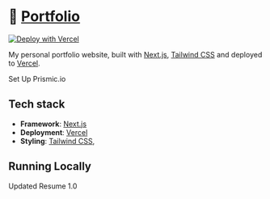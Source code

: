 # 🔗 [Portfolio](https://abhishekgupta-cosmos.vercel.app/)

[![Deploy with Vercel](https://vercel.com/button)](https://vercel.com/new/import?repository-url=https%3A%2F%2Fgithub.com%2Fjirihofman%2Fportfolio&env=GH_TOKEN,VC_TOKEN)

My personal portfolio website, built with [Next.js](https://nextjs.org/), [Tailwind CSS](https://tailwindcss.com/) and deployed to [Vercel](https://vercel.com/).

Set Up Prismic.io

## Tech stack
- **Framework**: [Next.js](https://nextjs.org/)
- **Deployment**: [Vercel](https://vercel.com)
- **Styling**: [Tailwind CSS](https://tailwindcss.com),
## Running Locally


Updated Resume 1.0
